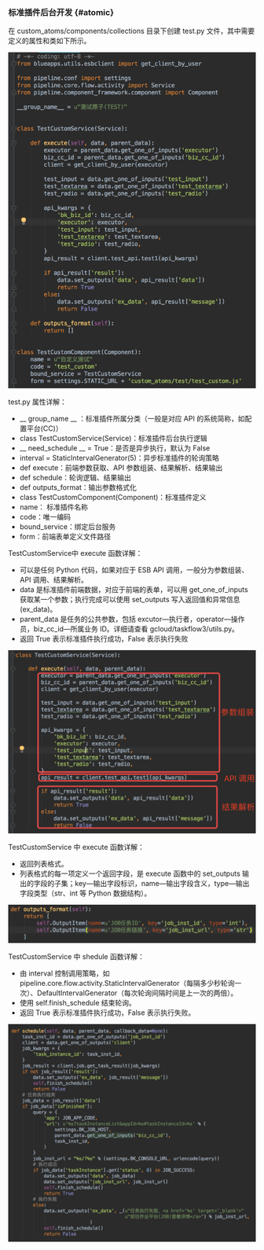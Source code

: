 ### 标准插件后台开发 {#atomic}

在 custom_atoms/components/collections 目录下创建 test.py 文件，其中需要定义的属性和类如下所示。

![](../assets/34.png)

test.py 属性详解：
- __ group_name __ ：标准插件所属分类（一般是对应 API 的系统简称，如配置平台(CC)）
- class TestCustomService(Service)：标准插件后台执行逻辑
- __ need_schedule __ = True：是否是异步执行，默认为 False  
- interval = StaticIntervalGenerator(5)：异步标准插件的轮询策略
- def execute：前端参数获取、API 参数组装、结果解析、结果输出
- def schedule：轮询逻辑、结果输出
- def outputs_format：输出参数格式化
- class TestCustomComponent(Component)：标准插件定义
- name： 标准插件名称
- code：唯一编码
- bound_service：绑定后台服务
- form：前端表单定义文件路径  

TestCustomService中 execute 函数详解：
- 可以是任何 Python 代码，如果对应于 ESB API 调用，一般分为参数组装、API 调用、结果解析。
- data 是标准插件前端数据，对应于前端的表单，可以用 get_one_of_inputs 获取某一个参数；执行完成可以使用 set_outputs 写入返回值和异常信息(ex_data)。
- parent_data 是任务的公共参数，包括 excutor—执行者，operator—操作员，biz_cc_id—所属业务 ID。详细请查看 gcloud/taskflow3/utils.py。
- 返回 True 表示标准插件执行成功，False 表示执行失败

![](../assets/35.png)

TestCustomService 中 execute 函数详解：
- 返回列表格式。
- 列表格式的每一项定义一个返回字段，是 execute 函数中的 set_outputs 输出的字段的子集；key—输出字段标识，name—输出字段含义，type—输出字段类型（str、int 等 Python 数据结构）。

![](../assets/36.png)

TestCustomService 中 shedule 函数详解：
- 由 interval 控制调用策略，如 pipeline.core.flow.activity.StaticIntervalGenerator（每隔多少秒轮询一次）、DefaultIntervalGenerator（每次轮询间隔时间是上一次的两倍）。
- 使用 self.finish_schedule 结束轮询。
- 返回 True 表示标准插件执行成功，False 表示执行失败。

![](../assets/37.png)
